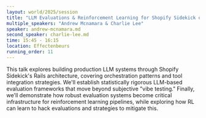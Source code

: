 ```yaml
---
layout: world/2025/session
title: "LLM Evaluations & Reinforcement Learning for Shopify Sidekick on Rails"
multiple_speakers: "Andrew Mcnamara & Charlie Lee"
speaker: andrew-mcnamara.md
second_speaker: charlie-lee.md
time: 15:45 - 16:15
location: Effectenbeurs
running_order: 11
---
```


This talk explores building production LLM systems through Shopify Sidekick's Rails architecture, covering orchestration patterns and tool integration strategies. We'll establish statistically rigorous LLM-based evaluation frameworks that move beyond subjective "vibe testing." Finally, we'll demonstrate how robust evaluation systems become critical infrastructure for reinforcement learning pipelines, while exploring how RL can learn to hack evaluations and strategies to mitigate this.
